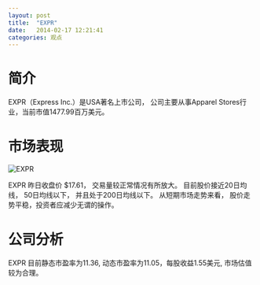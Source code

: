 ```yaml
---
layout: post
title:  "EXPR"
date:   2014-02-17 12:21:41
categories: 观点
---
```


# 简介
EXPR（Express Inc.）是USA著名上市公司，
公司主要从事Apparel Stores行业，当前市值1477.99百万美元。

# 市场表现

![EXPR](http://finviz.com/chart.ashx?t=EXPR&ty=c&ta=1&p=d&s=l)

EXPR 昨日收盘价 $17.61，
交易量较正常情况有所放大。
目前股价接近20日均线，
50日均线以下，
并且处于200日均线以下。
从短期市场走势来看，
股价走势平稳，投资者应减少无谓的操作。

# 公司分析
EXPR 目前静态市盈率为11.36, 动态市盈率为11.05，每股收益1.55美元,
市场估值较为合理。
